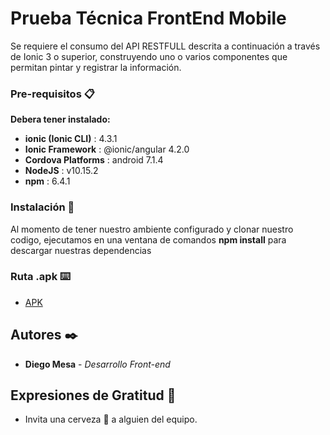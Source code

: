 # Prueba Técnica FrontEnd Mobile

Se requiere el consumo del API RESTFULL descrita a continuación a través de Ionic 3 o superior, 
construyendo uno o varios componentes que permitan pintar y registrar la información.


### Pre-requisitos 📋

**Debera tener instalado:**
* **ionic (Ionic CLI)** : 4.3.1
* **Ionic Framework**   : @ionic/angular 4.2.0
* **Cordova Platforms** : android 7.1.4
* **NodeJS**            : v10.15.2
* **npm**               : 6.4.1


### Instalación 🔧

Al momento de tener nuestro ambiente configurado y clonar nuestro codigo, ejecutamos en una ventana
de comandos **npm install** para descargar nuestras dependencias


### Ruta .apk ⌨️

* [APK](https://github.com/DiegoMesaBlanc/prueba_accenture/blob/master/prueba_accenture.apk)



## Autores ✒️

* **Diego Mesa** - *Desarrollo Front-end*


## Expresiones de Gratitud 🎁

* Invita una cerveza 🍺 a alguien del equipo.
